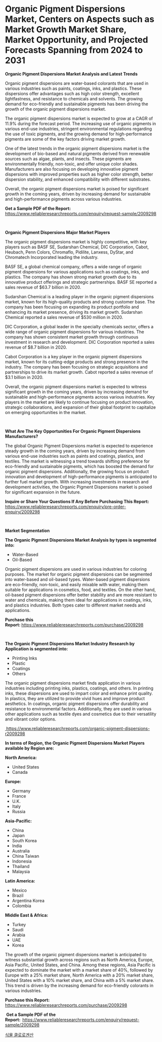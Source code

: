 <p><h1>Organic Pigment Dispersions Market, Centers on Aspects such as Market Growth Market Share, Market Opportunity, and Projected Forecasts Spanning from 2024 to 2031</h1></p><p><strong>Organic Pigment Dispersions Market Analysis and Latest Trends</strong></p>
<p><p>Organic pigment dispersions are water-based colorants that are used in various industries such as paints, coatings, inks, and plastics. These dispersions offer advantages such as high color strength, excellent lightfastness, and resistance to chemicals and solvents. The growing demand for eco-friendly and sustainable pigments has been driving the growth of the organic pigment dispersions market.</p><p>The organic pigment dispersions market is expected to grow at a CAGR of 11.9% during the forecast period. The increasing use of organic pigments in various end-use industries, stringent environmental regulations regarding the use of toxic pigments, and the growing demand for high-performance pigments are some of the key factors driving market growth.</p><p>One of the latest trends in the organic pigment dispersions market is the development of bio-based and natural pigments derived from renewable sources such as algae, plants, and insects. These pigments are environmentally friendly, non-toxic, and offer unique color shades. Manufacturers are also focusing on developing innovative pigment dispersions with improved properties such as higher color strength, better dispersion stability, and enhanced compatibility with different substrates.</p><p>Overall, the organic pigment dispersions market is poised for significant growth in the coming years, driven by increasing demand for sustainable and high-performance pigments across various industries.</p></p>
<p><strong>Get a Sample PDF of the Report:&nbsp;</strong> <a href="https://www.reliableresearchreports.com/enquiry/request-sample/2009298">https://www.reliableresearchreports.com/enquiry/request-sample/2009298</a></p>
<p>&nbsp;</p>
<p><strong>Organic Pigment Dispersions Major Market Players</strong></p>
<p><p>The organic pigment dispersions market is highly competitive, with key players such as BASF SE, Sudarshan Chemical, DIC Corporation, Cabot, Heubach, Penn Colors, Chromaflo, Pidilite, Lanxess, DyStar, and Chromatech Incorporated leading the industry.</p><p>BASF SE, a global chemical company, offers a wide range of organic pigment dispersions for various applications such as coatings, inks, and plastics. The company has shown strong market growth due to its innovative product offerings and strategic partnerships. BASF SE reported a sales revenue of $63.7 billion in 2020.</p><p>Sudarshan Chemical is a leading player in the organic pigment dispersions market, known for its high-quality products and strong customer base. The company has been focusing on expanding its product portfolio and enhancing its market presence, driving its market growth. Sudarshan Chemical reported a sales revenue of $530 million in 2020.</p><p>DIC Corporation, a global leader in the specialty chemicals sector, offers a wide range of organic pigment dispersions for various industries. The company has shown consistent market growth through continuous investment in research and development. DIC Corporation reported a sales revenue of $8.7 billion in 2020.</p><p>Cabot Corporation is a key player in the organic pigment dispersions market, known for its cutting-edge products and strong presence in the industry. The company has been focusing on strategic acquisitions and partnerships to drive its market growth. Cabot reported a sales revenue of $3.1 billion in 2020.</p><p>Overall, the organic pigment dispersions market is expected to witness significant growth in the coming years, driven by increasing demand for sustainable and high-performance pigments across various industries. Key players in the market are likely to continue focusing on product innovation, strategic collaborations, and expansion of their global footprint to capitalize on emerging opportunities in the market.</p></p>
<p>&nbsp;</p>
<p><strong>What Are The Key Opportunities For Organic Pigment Dispersions Manufacturers?</strong></p>
<p><p>The global Organic Pigment Dispersions market is expected to experience steady growth in the coming years, driven by increasing demand from various end-use industries such as paints and coatings, plastics, and textiles. The market is witnessing a trend towards shifting preference for eco-friendly and sustainable pigments, which has boosted the demand for organic pigment dispersions. Additionally, the growing focus on product innovation and development of high-performance pigments is anticipated to further fuel market growth. With increasing investments in research and development activities, the Organic Pigment Dispersions market is poised for significant expansion in the future.</p></p>
<p><strong>Inquire or Share Your Questions If Any Before Purchasing This Report:</strong> <a href="https://www.reliableresearchreports.com/enquiry/pre-order-enquiry/2009298">https://www.reliableresearchreports.com/enquiry/pre-order-enquiry/2009298</a></p>
<p>&nbsp;</p>
<p><strong>Market Segmentation</strong></p>
<p><strong>The Organic Pigment Dispersions Market Analysis by types is segmented into:</strong></p>
<p><ul><li>Water-Based</li><li>Oil-Based</li></ul></p>
<p><p>Organic pigment dispersions are used in various industries for coloring purposes. The market for organic pigment dispersions can be segmented into water-based and oil-based types. Water-based pigment dispersions are eco-friendly, non-toxic, and easily mixable with water, making them suitable for applications in cosmetics, food, and textiles. On the other hand, oil-based pigment dispersions offer better stability and are more resistant to water and chemicals, making them ideal for applications in coatings, inks, and plastics industries. Both types cater to different market needs and applications.</p></p>
<p><strong>Purchase this Report:&nbsp;</strong><a href="https://www.reliableresearchreports.com/purchase/2009298">https://www.reliableresearchreports.com/purchase/2009298</a></p>
<p>&nbsp;</p>
<p><strong>The Organic Pigment Dispersions Market Industry Research by Application is segmented into:</strong></p>
<p><ul><li>Printing Inks</li><li>Plastic</li><li>Coatings</li><li>Others</li></ul></p>
<p><p>The organic pigment dispersions market finds application in various industries including printing inks, plastics, coatings, and others. In printing inks, these dispersions are used to impart color and enhance print quality. In plastics, they are utilized to provide vivid hues and improve product aesthetics. In coatings, organic pigment dispersions offer durability and resistance to environmental factors. Additionally, they are used in various other applications such as textile dyes and cosmetics due to their versatility and vibrant color options.</p></p>
<p><a href="https://www.reliableresearchreports.com/organic-pigment-dispersions-r2009298">&nbsp;https://www.reliableresearchreports.com/organic-pigment-dispersions-r2009298</a></p>
<p><strong>In terms of Region, the Organic Pigment Dispersions Market Players available by Region are:</strong></p>
<p>
    <p> <strong> North America: </strong>
        <ul>
            <li>United States</li>
            <li>Canada</li>
        </ul>
        </p> 
    <p> <strong> Europe: </strong>
        <ul>
            <li>Germany</li>
            <li>France</li>
            <li>U.K.</li>
            <li>Italy</li>
            <li>Russia</li>
        </ul>
        </p> 
    <p> <strong> Asia-Pacific: </strong>
        <ul>
            <li>China</li>
            <li>Japan</li>
            <li>South Korea</li>
            <li>India</li>
            <li>Australia</li>
            <li>China Taiwan</li>
            <li>Indonesia</li>
            <li>Thailand</li>
            <li>Malaysia</li>
        </ul>
        </p> 
    <p> <strong> Latin America: </strong>
        <ul>
            <li>Mexico</li>
            <li>Brazil</li>
            <li>Argentina Korea</li>
            <li>Colombia</li>
        </ul>
        </p> 
    <p> <strong> Middle East & Africa: </strong>
        <ul>
            <li>Turkey</li>
            <li>Saudi</li>
            <li>Arabia</li>
            <li>UAE</li>
            <li>Korea</li>
        </ul>
    </p>
    </p>
<p><p>The growth of the organic pigment dispersions market is anticipated to witness substantial growth across regions such as North America, Europe, Asia Pacific, United States, and China. Among these regions, Asia Pacific is expected to dominate the market with a market share of 40%, followed by Europe with a 25% market share, North America with a 20% market share, United States with a 10% market share, and China with a 5% market share. This trend is driven by the increasing demand for eco-friendly colorants in various industries.</p></p>
<p><strong>Purchase this Report: </strong><a href="https://www.reliableresearchreports.com/purchase/2009298">https://www.reliableresearchreports.com/purchase/2009298</a></p>
<p>&nbsp;<strong>Get a Sample PDF of the Report:&nbsp;&nbsp;</strong><a href="https://www.reliableresearchreports.com/enquiry/request-sample/2009298">https://www.reliableresearchreports.com/enquiry/request-sample/2009298</a></p>
<p><strong></strong></p>
<p><p><a href="https://github.com/TitusBoyer1/Market-Research-Report-List-1/blob/main/7359141145865.md">식물 클로로겐산</a></p></p>